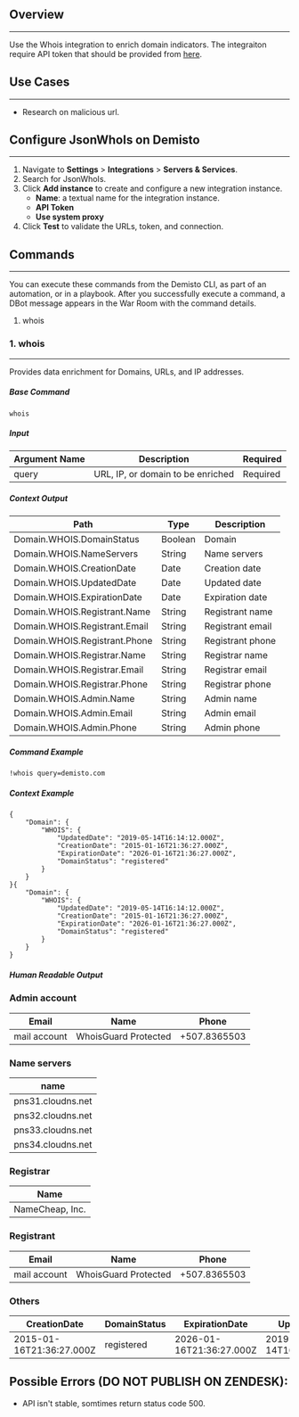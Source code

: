 ## Overview
---
Use the Whois integration to enrich domain indicators.
The integraiton require API token that should be provided from [here](https://jsonwhois.com/).

## Use Cases
---
* Research on malicious url.

## Configure JsonWhoIs on Demisto
---

1. Navigate to __Settings__ > __Integrations__ > __Servers & Services__.
2. Search for JsonWhoIs.
3. Click __Add instance__ to create and configure a new integration instance.
    * __Name__: a textual name for the integration instance.
    * __API Token__
    * __Use system proxy__
4. Click __Test__ to validate the URLs, token, and connection.

## Commands
---
You can execute these commands from the Demisto CLI, as part of an automation, or in a playbook.
After you successfully execute a command, a DBot message appears in the War Room with the command details.
1. whois
### 1. whois
---
Provides data enrichment for Domains, URLs, and IP addresses.

##### Base Command

`whois`
##### Input

| **Argument Name** | **Description** | **Required** |
| --- | --- | --- |
| query | URL, IP, or domain to be enriched | Required | 


##### Context Output

| **Path** | **Type** | **Description** |
| --- | --- | --- |
| Domain.WHOIS.DomainStatus | Boolean | Domain | 
| Domain.WHOIS.NameServers | String | Name servers | 
| Domain.WHOIS.CreationDate | Date | Creation date | 
| Domain.WHOIS.UpdatedDate | Date | Updated date | 
| Domain.WHOIS.ExpirationDate | Date | Expiration date | 
| Domain.WHOIS.Registrant.Name | String | Registrant name | 
| Domain.WHOIS.Registrant.Email | String | Registrant email | 
| Domain.WHOIS.Registrant.Phone | String | Registrant phone | 
| Domain.WHOIS.Registrar.Name | String | Registrar name | 
| Domain.WHOIS.Registrar.Email	 | String | Registrar email | 
| Domain.WHOIS.Registrar.Phone | String | Registrar phone | 
| Domain.WHOIS.Admin.Name | String | Admin name | 
| Domain.WHOIS.Admin.Email | String | Admin email | 
| Domain.WHOIS.Admin.Phone | String | Admin phone | 


##### Command Example
```!whois query=demisto.com```

##### Context Example
```
{
    "Domain": {
        "WHOIS": {
            "UpdatedDate": "2019-05-14T16:14:12.000Z", 
            "CreationDate": "2015-01-16T21:36:27.000Z", 
            "ExpirationDate": "2026-01-16T21:36:27.000Z", 
            "DomainStatus": "registered"
        }
    }
}{
    "Domain": {
        "WHOIS": {
            "UpdatedDate": "2019-05-14T16:14:12.000Z", 
            "CreationDate": "2015-01-16T21:36:27.000Z", 
            "ExpirationDate": "2026-01-16T21:36:27.000Z", 
            "DomainStatus": "registered"
        }
    }
}
```

##### Human Readable Output
### Admin account
|Email|Name|Phone|
|---|---|---|
|mail account |WhoisGuard Protected|+507.8365503|
### Name servers
|name|
|---|
|pns31.cloudns.net|
|pns32.cloudns.net|
|pns33.cloudns.net|
|pns34.cloudns.net|
### Registrar
|Name|
|---|
|NameCheap, Inc.|
### Registrant
|Email|Name|Phone|
|---|---|---|
|mail account |WhoisGuard Protected|+507.8365503|
### Others
|CreationDate|DomainStatus|ExpirationDate|UpdatedDate|
|---|---|---|---|
|2015-01-16T21:36:27.000Z|registered|2026-01-16T21:36:27.000Z|2019-05-14T16:14:12.000Z|

## Possible Errors (DO NOT PUBLISH ON ZENDESK):
* API isn't stable, somtimes return status code 500.
